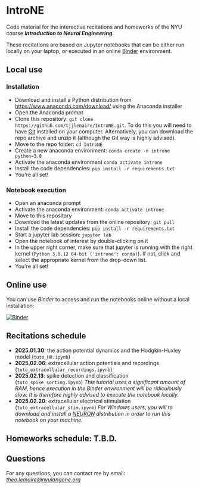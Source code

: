 # IntroNE

Code material for the interactive recitations and homeworks of the NYU course ***Introduction to Neural Engineering***.

These recitations are based on Jupyter notebooks that can be either run locally on your laptop, or executed in an online [Binder](https://mybinder.org) environment.

## Local use

### Installation

- Download and install a Python distribution from https://www.anaconda.com/download/ using the Anaconda installer
- Open the Anaconda prompt
- Clone this repository: `git clone https://github.com/tjjlemaire/IntroNE.git`. To do this you will need to have [Git](https://git-scm.com/downloads) installed on your computer. Alternatively, you can download the repo archive and unzip it (although the Git way is highly advised).
- Move to the repo folder: `cd IntroNE`
- Create a new anaconda environment: `conda create -n introne python=3.8`
- Activate the anaconda environment `conda activate introne`
- Install the code dependencies: `pip install -r requirements.txt`
- You're all set!

### Notebook execution

- Open an anaconda prompt
- Activate the anaconda environment: `conda activate introne`
- Move to this repository
- Download the latest updates from the online repository: `git pull`
- Install the code dependencies: `pip install -r requirements.txt`
- Start a jupyter lab session: `jupyter lab`
- Open the notebook of interest by double-clicking on it
- In the upper right corner, make sure that jupyter is running with the right kernel (`Python 3.8.12 64-bit ('introne': conda)`). If not, click and select the appropriate kernel from the drop-down list.
- You're all set!

## Online use

You can use *Binder* to access and run the notebooks online without a local installation:

[![Binder](https://mybinder.org/badge_logo.svg)](https://mybinder.org/v2/gh/tjjlemaire/IntroNE.git/HEAD)

## Recitations schedule

- **2025.01.30**: the action potential dynamics and the Hodgkin-Huxley model (`tuto_HH.ipynb`)
- **2025.02.06**: extracellular action potentials and recordings (`tuto_extracellular_recordings.ipynb`)
- **2025.02.13**: spike detection and classification (`tuto_spike_sorting.ipynb`) *This tutorial uses a significant amount of RAM, hence execution in the Binder environment will be ridiculously slow. It is therefore highly advised to execute the notebook locally.*
- **2025.02.20**: extracellular electrical stimulation (`tuto_extracellular_stim.ipynb`) *For Windows users, you will to download and install a [NEURON](https://www.neuron.yale.edu/neuron/download) distribution in order to run this notebook on your machine.*

## Homeworks schedule: T.B.D.

## Questions

For any questions, you can contact me by email: *theo.lemaire@nyulangone.org*